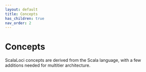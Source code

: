 ```yaml
---
layout: default
title: Concepts
has_children: true
nav_order: 2
---
```


# Concepts
ScalaLoci concepts are derived from the Scala language, with a few additions needed for multitier architecture.